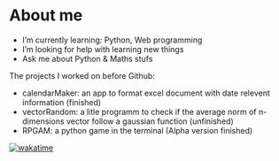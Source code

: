 # About me

<!--
- I’m currently working on ...
- How to reach me: ...
- I’m looking to collaborate on ...
-->
- I’m currently learning: Python, Web programming
- I’m looking for help with learning new things
- Ask me about Python & Maths stufs

The projects I worked on before Github:
- calendarMaker: an app to format excel document with date relevent information (finished)
- vectorRandom: a litle programm to check if the average norm of n-dimensions vector follow a gaussian function (unfinished)
- RPGAM: a python game in the terminal (Alpha version finished)

[![wakatime](https://wakatime.com/badge/user/2cc00533-f45b-4dd7-aebd-24dedf551ccd.svg)](https://wakatime.com/@2cc00533-f45b-4dd7-aebd-24dedf551ccd)
